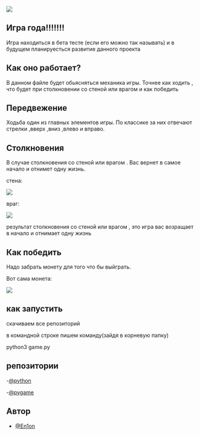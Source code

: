 <p align=“center”>
<img src="https://img.shields.io/badge/Language-Python-important" >
</p>

## Игра года!!!!!!!

Игра находиться в бета тесте (если его можно так называть) и в будущем планируесться развитие данного проекта

## Как оно работает?

В данном файле будет обьясняться механика игры. Точнее как ходить , что будет при столкновении со стеной или врагом и как победить

## Передвежение

Ходьба один из главных элементов игры. По классике за них отвечают стрелки ,вверх ,вниз ,влево и вправо.

## Столкновения

В случае столкновения со стеной или врагом . Вас вернет в самое начало и отнимет одну жизнь.

стена:

<img src="https://github.com/En1on/project1/blob/main/img/img6.png">

враг:

<img src="https://github.com/En1on/project1/blob/main/img/img5.png">

результат столкновения со стеной или врагом , это игра вас возращает в начало и отнимает одну жизнь

## Как победить

Надо забрать монету для того что бы выйграть.

Вот сама монета:

<img src="https://github.com/En1on/project1/blob/main/img/img4.png">

## как запустить

скачиваем вce репозиторий

в командной строке пишем команду(зайдя в корневую папку)

python3 game.py

## репозитории

-[@python](https://www.python.org)

-[@pygame](https://medium.com/@pytoday.python/установка-pygame-305ae355d340)

## Автор

- [@En1on](https://github.com/En1on)
